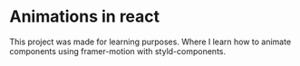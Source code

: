 # Animations in react

This project was made for learning purposes. Where I learn how to animate components using framer-motion with styld-components.
